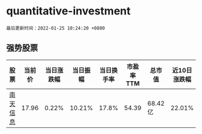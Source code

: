 # quantitative-investment

`最后更新时间：2022-01-25 10:24:20 +0800`

## 强势股票

|股票|当前价|当日涨跌幅|当日振幅|当日换手率|市盈率TTM|总市值|近10日涨跌幅|
|----|----|----|----|----|----|----|----|
|[南天信息](https://xueqiu.com/S/SZ000948)|17.96|0.22%|10.21%|17.8%|54.39|68.42亿|22.01%|
